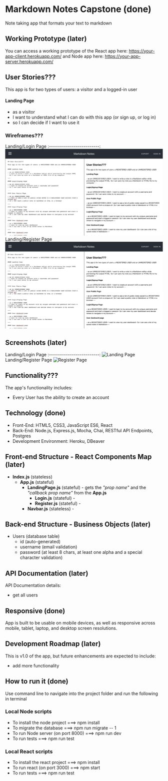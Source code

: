 # Markdown Notes Capstone (done)
Note taking app that formats your text to markdown

## Working Prototype (later)
You can access a working prototype of the React app here: https://your-app-client.herokuapp.com/ and Node app here: https://your-app-server.herokuapp.com/


## User Stories???
This app is for two types of users: a visitor and a logged-in user



#### Landing Page
* as a visitor
* I want to understand what I can do with this app (or sign up, or log in)
* so I can decide if I want to use it



### Wireframes???
Landing/Login Page
:-------------------------:
![Landing/Login Page](/github-images/wireframes/landing-page-wireframe.png)
Landing/Register Page
![Landing/Register Page](/github-images/wireframes/landing-page-wireframe.png)

## Screenshots (later)
Landing/Login Page
:-------------------------:
![Landing Page](/github-images/screenshots/login-page-screenshot.png)
Landing/Register Page
![Register Page](/github-images/screenshots/login-page-screenshot.png)

## Functionality???
The app's functionality includes:
* Every User has the ability to create an account

## Technology (done)
* Front-End: HTML5, CSS3, JavaScript ES6, React
* Back-End: Node.js, Express.js, Mocha, Chai, RESTful API Endpoints, Postgres
* Development Environment: Heroku, DBeaver


## Front-end Structure - React Components Map (later)
* __Index.js__ (stateless)
    * __App.js__ (stateful)
        * __LandingPage.js__ (stateful) - gets the _"prop name"_ and the _"callback prop name"_ from the __App.js__
            * __Login.js__ (stateful) -
            * __Register.js__ (stateful) -
        * __Navbar.js__ (stateless) -

## Back-end Structure - Business Objects (later)
* Users (database table)
    * id (auto-generated)
    * username (email validation)
    * password (at least 8 chars, at least one alpha and a special character validation)


## API Documentation (later)
API Documentation details:
* get all users

## Responsive (done)
App is built to be usable on mobile devices, as well as responsive across mobile, tablet, laptop, and desktop screen resolutions.

## Development Roadmap (later)
This is v1.0 of the app, but future enhancements are expected to include:
* add more functionality

## How to run it (done)
Use command line to navigate into the project folder and run the following in terminal

### Local Node scripts
* To install the node project ===> npm install
* To migrate the database ===> npm run migrate -- 1
* To run Node server (on port 8000) ===> npm run dev
* To run tests ===> npm run test

### Local React scripts
* To install the react project ===> npm install
* To run react (on port 3000) ===> npm start
* To run tests ===> npm run test
